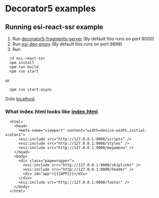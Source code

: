 # Decorator5 examples
## Running esi-react-ssr example

1. Run [decorator5-fragments-server](https://github.com/navikt/decorator5-fragments-server)
 (By default this runs on port 9000)
2. Run [esi-dev-proxy](https://github.com/navikt/esi-dev-proxy)
  (By default this runs on port 9898)
3. Run
```
  cd esi-react-ssr
  npm install
  npm run build
  npm run start
```
or
```
  npm run start-async
```

Goto [localhost](http://localhost:9898/)

### What index.html looks like [index.html](https://github.com/navikt/decorator5-examples/blob/master/esi-react-ssr/index.html)

```
  <html>
    <head>
      <meta name="viewport" content="width=device-width,initial-scale=1">
      <esi:include src="http://127.0.0.1:9000/scripts" />
      <esi:include src="http://127.0.0.1:9000/styles" />
      <esi:include src="http://127.0.0.1:9000/megamenu" />
    </head>
    <body>
      <div class="pagewrapper">
        <esi:include src="http://127.0.0.1:9000/skiplinks" />
        <esi:include src="http://127.0.0.1:9000/header" />
        <div id="app">{{{APP}}}</div>
      </div>
      <esi:include src="http://127.0.0.1:9000/footer" />
    </body>
  </html>
```